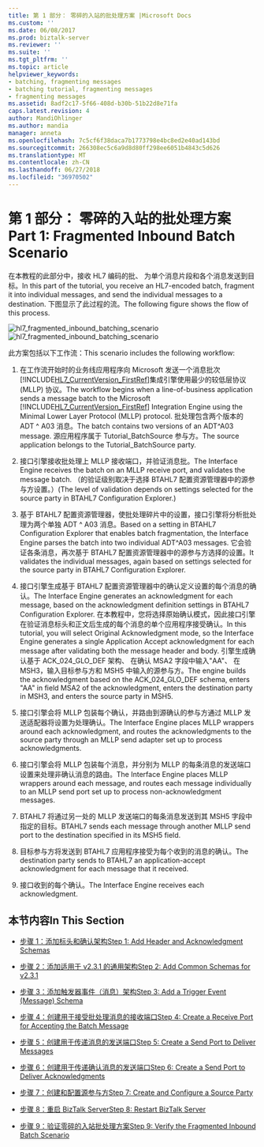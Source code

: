```yaml
---
title: 第 1 部分： 零碎的入站的批处理方案 |Microsoft Docs
ms.custom: ''
ms.date: 06/08/2017
ms.prod: biztalk-server
ms.reviewer: ''
ms.suite: ''
ms.tgt_pltfrm: ''
ms.topic: article
helpviewer_keywords:
- batching, fragmenting messages
- batching tutorial, fragmenting messages
- fragmenting messages
ms.assetid: 8adf2c17-5f66-408d-b30b-51b22d8e71fa
caps.latest.revision: 4
author: MandiOhlinger
ms.author: mandia
manager: anneta
ms.openlocfilehash: 7c5cf6f38daca7b1773798e4bc8ed2e40ad143bd
ms.sourcegitcommit: 266308ec5c6a9d8d80ff298ee6051b4843c5d626
ms.translationtype: MT
ms.contentlocale: zh-CN
ms.lasthandoff: 06/27/2018
ms.locfileid: "36970502"
---
```

# <a name="part-1-fragmented-inbound-batch-scenario"></a><span data-ttu-id="f9566-102">第 1 部分： 零碎的入站的批处理方案</span><span class="sxs-lookup"><span data-stu-id="f9566-102">Part 1: Fragmented Inbound Batch Scenario</span></span>
<span data-ttu-id="f9566-103">在本教程的此部分中，接收 HL7 编码的批、 为单个消息片段和各个消息发送到目标。</span><span class="sxs-lookup"><span data-stu-id="f9566-103">In this part of the tutorial, you receive an HL7-encoded batch, fragment it into individual messages, and send the individual messages to a destination.</span></span> <span data-ttu-id="f9566-104">下图显示了此过程的流。</span><span class="sxs-lookup"><span data-stu-id="f9566-104">The following figure shows the flow of this process.</span></span>  
  
 <span data-ttu-id="f9566-105">![](../../adapters-and-accelerators/accelerator-hl7/media/hl7-fragmented-inbound-batching-scenario.gif "hl7_fragmented_inbound_batching_scenario")</span><span class="sxs-lookup"><span data-stu-id="f9566-105">![](../../adapters-and-accelerators/accelerator-hl7/media/hl7-fragmented-inbound-batching-scenario.gif "hl7_fragmented_inbound_batching_scenario")</span></span>  
  
 <span data-ttu-id="f9566-106">此方案包括以下工作流：</span><span class="sxs-lookup"><span data-stu-id="f9566-106">This scenario includes the following workflow:</span></span>  
  
1. <span data-ttu-id="f9566-107">在工作流开始时的业务线应用程序向 Microsoft 发送一个消息批次[!INCLUDE[HL7_CurrentVersion_FirstRef](../../includes/hl7-currentversion-firstref-md.md)]集成引擎使用最少的较低层协议 (MLLP) 协议。</span><span class="sxs-lookup"><span data-stu-id="f9566-107">The workflow begins when a line-of-business application sends a message batch to the Microsoft [!INCLUDE[HL7_CurrentVersion_FirstRef](../../includes/hl7-currentversion-firstref-md.md)] Integration Engine using the Minimal Lower Layer Protocol (MLLP) protocol.</span></span> <span data-ttu-id="f9566-108">批处理包含两个版本的 ADT ^ A03 消息。</span><span class="sxs-lookup"><span data-stu-id="f9566-108">The batch contains two versions of an ADT^A03 message.</span></span> <span data-ttu-id="f9566-109">源应用程序属于 Tutorial_BatchSource 参与方。</span><span class="sxs-lookup"><span data-stu-id="f9566-109">The source application belongs to the Tutorial_BatchSource party.</span></span>  
  
2. <span data-ttu-id="f9566-110">接口引擎接收批处理上 MLLP 接收端口，并验证消息批。</span><span class="sxs-lookup"><span data-stu-id="f9566-110">The Interface Engine receives the batch on an MLLP receive port, and validates the message batch.</span></span> <span data-ttu-id="f9566-111">（的验证级别取决于选择 BTAHL7 配置资源管理器中的源参与方设置。）</span><span class="sxs-lookup"><span data-stu-id="f9566-111">(The level of validation depends on settings selected for the source party in BTAHL7 Configuration Explorer.)</span></span>  
  
3. <span data-ttu-id="f9566-112">基于 BTAHL7 配置资源管理器，使批处理碎片中的设置，接口引擎将分析批处理为两个单独 ADT ^ A03 消息。</span><span class="sxs-lookup"><span data-stu-id="f9566-112">Based on a setting in BTAHL7 Configuration Explorer that enables batch fragmentation, the Interface Engine parses the batch into two individual ADT^A03 messages.</span></span> <span data-ttu-id="f9566-113">它会验证各条消息，再次基于 BTAHL7 配置资源管理器中的源参与方选择的设置。</span><span class="sxs-lookup"><span data-stu-id="f9566-113">It validates the individual messages, again based on settings selected for the source party in BTAHL7 Configuration Explorer.</span></span>  
  
4. <span data-ttu-id="f9566-114">接口引擎生成基于 BTAHL7 配置资源管理器中的确认定义设置的每个消息的确认。</span><span class="sxs-lookup"><span data-stu-id="f9566-114">The Interface Engine generates an acknowledgment for each message, based on the acknowledgment definition settings in BTAHL7 Configuration Explorer.</span></span> <span data-ttu-id="f9566-115">在本教程中，您将选择原始确认模式，因此接口引擎在验证消息标头和正文后生成的每个消息的单个应用程序接受确认。</span><span class="sxs-lookup"><span data-stu-id="f9566-115">In this tutorial, you will select Original Acknowledgment mode, so the Interface Engine generates a single Application Accept acknowledgment for each message after validating both the message header and body.</span></span> <span data-ttu-id="f9566-116">引擎生成确认基于 ACK_024_GLO_DEF 架构、 在确认 MSA2 字段中输入"AA"、 在 MSH3，输入目标参与方和 MSH5 中输入的源参与方。</span><span class="sxs-lookup"><span data-stu-id="f9566-116">The engine builds the acknowledgment based on the ACK_024_GLO_DEF schema, enters "AA" in field MSA2 of the acknowledgment, enters the destination party in MSH3, and enters the source party in MSH5.</span></span>  
  
5. <span data-ttu-id="f9566-117">接口引擎会将 MLLP 包装每个确认，并路由到源确认的参与方通过 MLLP 发送适配器将设置为处理确认。</span><span class="sxs-lookup"><span data-stu-id="f9566-117">The Interface Engine places MLLP wrappers around each acknowledgment, and routes the acknowledgments to the source party through an MLLP send adapter set up to process acknowledgments.</span></span>  
  
6. <span data-ttu-id="f9566-118">接口引擎会将 MLLP 包装每个消息，并分别为 MLLP 的每条消息的发送端口设置来处理非确认消息的路由。</span><span class="sxs-lookup"><span data-stu-id="f9566-118">The Interface Engine places MLLP wrappers around each message, and routes each message individually to an MLLP send port set up to process non-acknowledgment messages.</span></span>  
  
7. <span data-ttu-id="f9566-119">BTAHL7 将通过另一处的 MLLP 发送端口的每条消息发送到其 MSH5 字段中指定的目标。</span><span class="sxs-lookup"><span data-stu-id="f9566-119">BTAHL7 sends each message through another MLLP send port to the destination specified in its MSH5 field.</span></span>  
  
8. <span data-ttu-id="f9566-120">目标参与方将发送到 BTAHL7 应用程序接受为每个收到的消息的确认。</span><span class="sxs-lookup"><span data-stu-id="f9566-120">The destination party sends to BTAHL7 an application-accept acknowledgment for each message that it received.</span></span>  
  
9. <span data-ttu-id="f9566-121">接口收到的每个确认。</span><span class="sxs-lookup"><span data-stu-id="f9566-121">The Interface Engine receives each acknowledgment.</span></span>  
  
## <a name="in-this-section"></a><span data-ttu-id="f9566-122">本节内容</span><span class="sxs-lookup"><span data-stu-id="f9566-122">In This Section</span></span>  
  
-   [<span data-ttu-id="f9566-123">步骤 1：添加标头和确认架构</span><span class="sxs-lookup"><span data-stu-id="f9566-123">Step 1: Add Header and Acknowledgment Schemas</span></span>](../../adapters-and-accelerators/accelerator-hl7/step-1-add-header-and-acknowledgment-schemas.md)  
  
-   [<span data-ttu-id="f9566-124">步骤 2：添加适用于 v2.3.1 的通用架构</span><span class="sxs-lookup"><span data-stu-id="f9566-124">Step 2: Add Common Schemas for v2.3.1</span></span>](../../adapters-and-accelerators/accelerator-hl7/step-2-add-common-schemas-for-v2-3-1.md)  
  
-   [<span data-ttu-id="f9566-125">步骤 3：添加触发器事件（消息）架构</span><span class="sxs-lookup"><span data-stu-id="f9566-125">Step 3: Add a Trigger Event (Message) Schema</span></span>](../../adapters-and-accelerators/accelerator-hl7/step-3-add-a-trigger-event-message-schema.md)  
  
-   [<span data-ttu-id="f9566-126">步骤 4：创建用于接受批处理消息的接收端口</span><span class="sxs-lookup"><span data-stu-id="f9566-126">Step 4: Create a Receive Port for Accepting the Batch Message</span></span>](../../adapters-and-accelerators/accelerator-hl7/step-4-create-a-receive-port-for-accepting-the-batch-message.md)  
  
-   [<span data-ttu-id="f9566-127">步骤 5：创建用于传递消息的发送端口</span><span class="sxs-lookup"><span data-stu-id="f9566-127">Step 5: Create a Send Port to Deliver Messages</span></span>](../../adapters-and-accelerators/accelerator-hl7/step-5-create-a-send-port-to-deliver-messages.md)  
  
-   [<span data-ttu-id="f9566-128">步骤 6：创建用于传递确认消息的发送端口</span><span class="sxs-lookup"><span data-stu-id="f9566-128">Step 6: Create a Send Port to Deliver Acknowledgments</span></span>](../../adapters-and-accelerators/accelerator-hl7/step-6-create-a-send-port-to-deliver-acknowledgments.md)  
  
-   [<span data-ttu-id="f9566-129">步骤 7：创建和配置源参与方</span><span class="sxs-lookup"><span data-stu-id="f9566-129">Step 7: Create and Configure a Source Party</span></span>](../../adapters-and-accelerators/accelerator-hl7/step-7-create-and-configure-a-source-party.md)  
  
-   [<span data-ttu-id="f9566-130">步骤 8：重启 BizTalk Server</span><span class="sxs-lookup"><span data-stu-id="f9566-130">Step 8: Restart BizTalk Server</span></span>](../../adapters-and-accelerators/accelerator-hl7/step-8-restart-biztalk-server.md)  
  
-   [<span data-ttu-id="f9566-131">步骤 9：验证零碎的入站批处理方案</span><span class="sxs-lookup"><span data-stu-id="f9566-131">Step 9: Verify the Fragmented Inbound Batch Scenario</span></span>](../../adapters-and-accelerators/accelerator-hl7/step-9-verify-the-fragmented-inbound-batch-scenario.md)